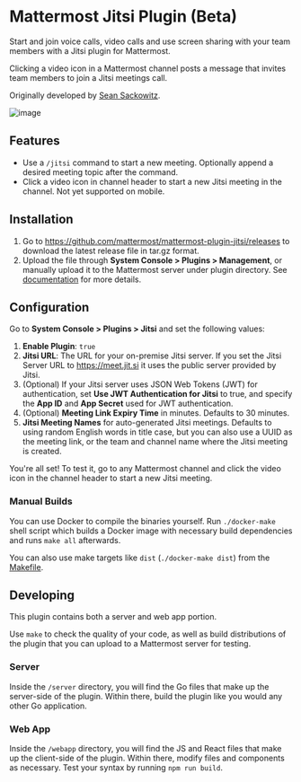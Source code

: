 # Mattermost Jitsi Plugin (Beta)

Start and join voice calls, video calls and use screen sharing with your team members with a Jitsi plugin for Mattermost.

Clicking a video icon in a Mattermost channel posts a message that invites team members to join a Jitsi meetings call.

Originally developed by [Sean Sackowitz](https://github.com/seansackowitz).

![image](https://user-images.githubusercontent.com/13119842/82381170-ba500680-99f7-11ea-8254-d4503999783e.png)

## Features

- Use a `/jitsi` command to start a new meeting. Optionally append a desired meeting topic after the command.
- Click a video icon in channel header to start a new Jitsi meeting in the channel. Not yet supported on mobile.

## Installation

1. Go to https://github.com/mattermost/mattermost-plugin-jitsi/releases to download the latest release file in tar.gz format.
2. Upload the file through **System Console > Plugins > Management**, or manually upload it to the Mattermost server under plugin directory. See [documentation](https://docs.mattermost.com/administration/plugins.html#set-up-guide) for more details.

## Configuration

Go to **System Console > Plugins > Jitsi** and set the following values:

1. **Enable Plugin**: ``true``
2. **Jitsi URL**: The URL for your on-premise Jitsi server. If you set the Jitsi Server URL to https://meet.jit.si it uses the public server provided by Jitsi.
3. (Optional) If your Jitsi server uses JSON Web Tokens (JWT) for authentication, set **Use JWT Authentication for Jitsi** to true, and specify the **App ID** and **App Secret** used for JWT authentication.
4. (Optional) **Meeting Link Expiry Time** in minutes. Defaults to 30 minutes.
5. **Jitsi Meeting Names** for auto-generated Jitsi meetings. Defaults to using random English words in title case, but you can also use a UUID as the meeting link, or the team and channel name where the Jitsi meeting is created.

You're all set! To test it, go to any Mattermost channel and click the video icon in the channel header to start a new Jitsi meeting.

### Manual Builds

You can use Docker to compile the binaries yourself. Run `./docker-make` shell script which builds a Docker image with necessary build dependencies and runs `make all` afterwards.

You can also use make targets like `dist` (`./docker-make dist`) from the [Makefile](./Makefile).

## Developing

This plugin contains both a server and web app portion.

Use `make` to check the quality of your code, as well as build distributions of the plugin that you can upload to a Mattermost server for testing.

### Server

Inside the `/server` directory, you will find the Go files that make up the server-side of the plugin. Within there, build the plugin like you would any other Go application.

### Web App

Inside the `/webapp` directory, you will find the JS and React files that make up the client-side of the plugin. Within there, modify files and components as necessary. Test your syntax by running `npm run build`.
